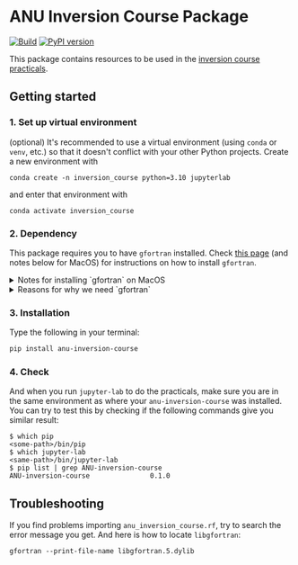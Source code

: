# ANU Inversion Course Package

[![Build](https://github.com/anu-ilab/ANUInversionCourse/actions/workflows/build_wheels.yml/badge.svg?branch=main)](https://github.com/anu-ilab/ANUInversionCourse/actions/workflows/build_wheels.yml)
[![PyPI version](https://badge.fury.io/py/ANU-inversion-course.svg)](https://badge.fury.io/py/ANU-inversion-course)

This package contains resources to be used in the [inversion course practicals](https://github.com/anu-ilab/JupyterPracticals).

## Getting started

### 1. Set up virtual environment
(optional) It's recommended to use a virtual environment (using `conda` or `venv`, etc.) so that it doesn't conflict with your other Python projects. Create a new environment with 
```console
conda create -n inversion_course python=3.10 jupyterlab
``` 
and enter that environment with 
```console
conda activate inversion_course
```

### 2. Dependency

This package requires you to have `gfortran` installed. Check [this page](https://fortran-lang.org/learn/os_setup/install_gfortran) (and notes below for MacOS) for instructions on how to install `gfortran`.

<details>
  <summary>Notes for installing `gfortran` on MacOS</summary>

  Make sure you have `xcode` installed (from App Store), and then the command line tools installed by opening terminal and typing in:
  ```console
  xcode-select --install
  ```

  *For M1 chip*: if you've set up a conda environment, then another option is to install `gfortran` using `conda`:
  ```console
  conda install -c conda-forge gfortran
  ```
  The `gfortran` version is updated (`gfortran-11`) for M1 chip but not for the Intel one (as per [this](https://anaconda.org/conda-forge/gfortran))

</details>

<details>
  <summary>Reasons for why we need `gfortran`</summary>

- A *Fortran compiler* is needed for MacOS to build C/Fortran libraries from source, as [wheels](https://packaging.python.org/en/latest/glossary/#term-Wheel) are not provided for MacOS due to a problem described [here](https://github.com/lanl/ExactPack/issues/2). 
- Fortran libraries (`libgfortran.5.dylib`) is also needed for other operating systems. Otherwise `anu_inversion_course.rf` will fail to import.
  
</details>

### 3. Installation
Type the following in your terminal:

```bash
pip install anu-inversion-course
```
### 4. Check
And when you run `jupyter-lab` to do the practicals, make sure you are in the same environment as where your `anu-inversion-course` was installed. You can try to test this by checking if the following commands give you similar result:

```console
$ which pip
<some-path>/bin/pip
$ which jupyter-lab
<same-path>/bin/jupyter-lab
$ pip list | grep ANU-inversion-course
ANU-inversion-course               0.1.0
```

## Troubleshooting

If you find problems importing `anu_inversion_course.rf`, try to search the error message you get. And here is how to locate `libgfortran`:
```console
gfortran --print-file-name libgfortran.5.dylib
```

